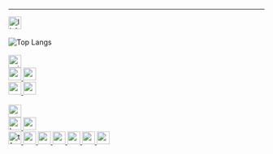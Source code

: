 ---

  <div>
    <a href="https://www.linkedin.com/in/ariellevillamassone/">
      <img src="https://img.shields.io/badge/LinkedIn-0077B5?style=for-the-badge&logo=linkedin&logoColor=white" alt="linkedin" height="25">
    </a>  
  </div>
  <div>
    <br>
    <img src="https://github-readme-stats.vercel.app/api/top-langs/?username=Arivima&show_icons=true&langs_count=6&layout=compact&theme=transparent" alt="Top Langs">  
    <br>
  </div>
  <br>
  <div>
    <a href="https://profile.intra.42.fr/users/avilla-m">
      <img src="https://img.shields.io/badge/avilla--m-white?style=flat&logo=42&color=white&labelColor=black" alt="avilla-m" height="25">
    </a>  
    <br>
    <a href="#">
      <img src="https://img.shields.io/badge/common_core-passed-green?style=flat" alt="common core" height="25">
      <img src="https://img.shields.io/badge/mastery-in_progress-blue?style=flat" alt="mastery" height="25">
      <br>
      <img src="https://img.shields.io/badge/projects_completed-16-lightgrey?style=flat" alt="projects" height="25">
      <img src="https://img.shields.io/badge/level-10.9-lightgrey?style=flat" alt="projects" height="25">
    </a>  
    <br>
    <br>
    <a href="#">
      <img alt="wagon" height="25" src="https://asset.brandfetch.io/iduHcppxLh/id60eXK-ZD.svg" >
      <br>
      <img src="https://img.shields.io/badge/bootcamp-data_science_&_AI-lightgrey?style=flat" alt="bootcamp" height="25">
      <img src="https://img.shields.io/badge/completed-Jun_2024-lightgrey?style=flat" alt="completion" height="25">
      <br>
      <img src="https://img.shields.io/badge/TensorFlow-FF6F00?style=for-the-badge&logo=tensorflow&logoColor=white" alt="tf" height="25">
      <img src="https://img.shields.io/badge/Google_Cloud-4285F4?style=for-the-badge&logo=google-cloud&logoColor=white" alt="" height="25">
      <img src="https://img.shields.io/badge/Python-3776AB?style=for-the-badge&logo=python&logoColor=white" alt="" height="25">
      <img src="" alt="" height="25">
      <img src="" alt="" height="25">
      <img src="" alt="" height="25">
      <img src="" alt="" height="25">
   </a>
  </div>




<!---
![codewars](https://www.codewars.com/users/Arivima/badges/micro)  
[![Harlok's WakaTime stats](https://github-readme-stats.vercel.app/api/wakatime?username=Arivima)](https://github.com/Arivima/github-readme-stats)
<p align="left"> <img src="https://komarev.com/ghpvc/?username=Arivima&label=Profile%20views&color=0e75b6&style=flat" alt="Arivima" /> </p>
-->
